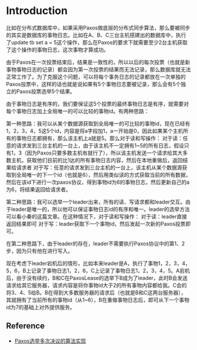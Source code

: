 # Introduction
比如在分布式数据库中，如果采用Paxos做底层的分布式同步算法，那么要被同步的其实是数据库的事物日志。比如在A、B、C三台主机搭建出的数据库中，执行了update tb set a = 5这个操作，那么在Paxos的要求下就需要至少2台主机获取了这个操作的事物日志，这次事物才算成功。

由于Paxos在一次投票结束后，结果是一致性的，所以以后的每次投票（也就是新事物事物日志的记录）都会因为第一次投票的结果而无法记录，那么数据库就无法正常工作了。为了克服这个问题，可以将每个事务日志的记录都放在一次单独的Paxos投票中，这样的话也就是说如果有5个事物日志要被记录，那么会有5个独立的Paxos投票选举5个结果。

由于事物日志是有序的，我们要保证这5个投票的最终事物日志是有序，就需要对每个事物日志加上全局唯一的可以比较的事物id。有两种思路：

第一种思路：我可以从某个数据源获取到全局唯一的可比较的事物id，现在已经有1，2，3，4，5这5个id，内容是将a字段加1，a一开始是0，因此如果某个主机所有的事物日志都拥有，那么该主机上a就是5。那么对于读和写操作：
对于读：任意的请求发到三台主机的一台上，由于该主机不一定拥有1~5的所有日志，假设只有1，3（因为Paxos只要多数主机有就行了），所以该主机发送一个请求给其大多数主机，获取他们目前的比1达的所有事物日志内容，然后在本地重做后，返回结果给请求者
对于写：任意的请求发到三台主机的一台上，该主机从某个数据源获取到全局唯一的下一个id（也就是6），然后用类似读的方式获取当前的所有数据，然后在该id下进行一次paxos协议，得到事物id为6的事物日志，然后更新自己的a为6，将结果返回给请求者。

第二种思路：我可以选举一个leader出来，所有的读、写请求都和leader交互。由于leader是唯一的，所以他可以保证事物日志id的有序和唯一。leader的选举方法可以看小秦的这篇文章。在这种情况下，对于读和写操作：
对于读：leader直接返回结果即可
对于写：leader获取下一个事物id，然后发起一次新的Paxos投票即可。

在第二种思路下，由于leader的存在，leader不需要执行Paxos协议中的第1、2步，因为只有他在进行写入。

现在考虑下leader宕机后的情形，比如本来leader是A，执行了事物1，2，3，4，5，6，B上记录了事物日志1，2，6，C上记录了事物日志1，2，3，4，5。A宕机后，由于没有续约，B和C在PaxosLease的选举下B成为了leader，此时B会发送请求给其它服务器，请求内容是将你事物id大于2的所有事物内容都给我。C会的将3、4、5给B。B在得到大多数服务器的请求后（也就是B和C这两台服务器），其就拥有了当前所有的事物id（从1~6），B在重做事物日志后，即可从下一个事物id为7的基础上对外提供服务。
## Reference
- [Paxos选举多次决议的算法实现](http://bingotree.cn/?p=607)